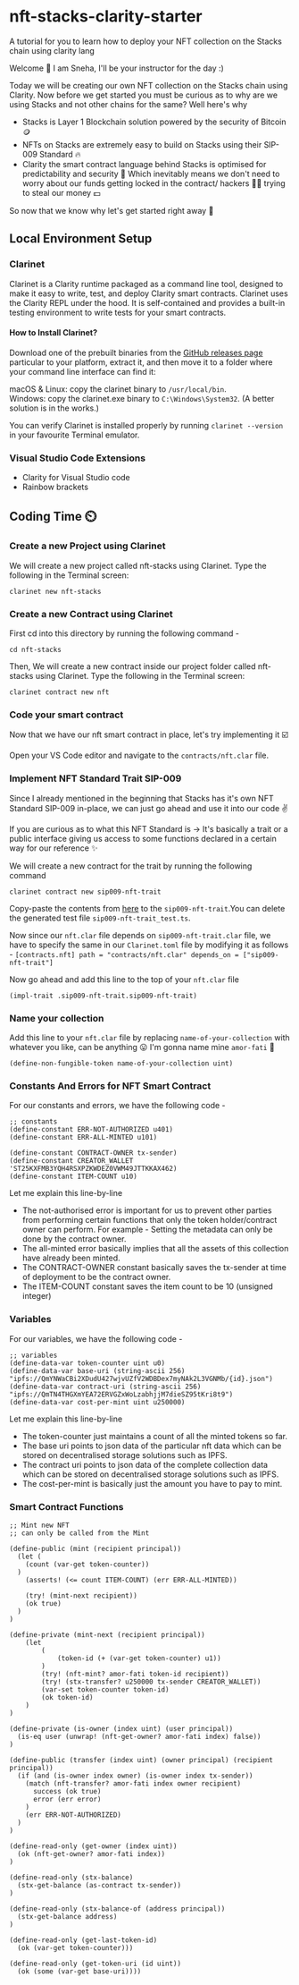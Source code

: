 # nft-stacks-clarity-starter
A tutorial for you to learn how to deploy your NFT collection on the Stacks chain using clarity lang

Welcome 👋 I am Sneha, I'll be your instructor for the day :) 

Today we will be creating our own NFT collection on the Stacks chain using Clarity. Now before we get started you must be curious as to why are we using Stacks and not other chains for the same? Well here's why 

 - Stacks is Layer 1 Blockchain solution powered by the security of Bitcoin 🪙
 - NFTs on Stacks are extremely easy to build on Stacks using their SIP-009 Standard 🔥
 - Clarity the smart contract language behind Stacks is optimised for predictability and security 🦺 Which inevitably means we don't need to worry about our funds getting locked in the contract/ hackers 🏴‍☠️ trying to steal our money 💵

So now that we know why let's get started right away 🙌 

## Local Environment Setup

### Clarinet
Clarinet is a Clarity runtime packaged as a command line tool, designed to make it easy to write, test, and deploy Clarity smart contracts. Clarinet uses the Clarity REPL under the hood. It is self-contained and provides a built-in testing environment to write tests for your smart contracts. 

#### How to Install Clarinet?
Download one of the prebuilt binaries from the [GitHub releases page](https://github.com/hirosystems/clarinet/releases/) particular to your platform, extract it, and then move it to a folder where your command line interface can find it:

macOS & Linux: copy the clarinet binary to `/usr/local/bin`.  
Windows: copy the clarinet.exe binary to `C:\Windows\System32`. (A better solution is in the works.)  

You can verify Clarinet is installed properly by running `clarinet --version` in your favourite Terminal emulator.

### Visual Studio Code Extensions

- Clarity for Visual Studio code
- Rainbow brackets


## Coding Time ⏲️

### Create a new Project using Clarinet  

We will create a new project called nft-stacks using Clarinet. Type the following in the Terminal screen:


`clarinet new nft-stacks`

### Create a new Contract using Clarinet  

First cd into this directory by running the following command - 

`cd nft-stacks`

Then, We will create a new contract inside our project folder called nft-stacks using Clarinet. Type the following in the Terminal screen:


`clarinet contract new nft`

### Code your smart contract

Now that we have our nft smart contract in place, let's try implementing it ☑️

Open your VS Code editor and navigate to the `contracts/nft.clar` file.

### Implement NFT Standard Trait SIP-009

Since I already mentioned in the beginning that Stacks has it's own NFT Standard SIP-009 in-place, we can just go ahead and use it into our code :v: 

If you are curious as to what this NFT Standard is -> It's basically a trait or a public interface giving us access to some functions declared in a certain way for our reference ✨

We will create a new contract for the trait by running the following command 

`clarinet contract new sip009-nft-trait`

Copy-paste the contents from [here](https://book.clarity-lang.org/ch10-01-sip009-nft-standard.html#the-sip009-nft-trait) to the `sip009-nft-trait`.You can delete the generated test file `sip009-nft-trait_test.ts`.

Now since our `nft.clar` file depends on `sip009-nft-trait.clar` file, we have to specify the same in our `Clarinet.toml` file by modifying it as follows - 
`[contracts.nft]
path = "contracts/nft.clar"
depends_on = ["sip009-nft-trait"]`

Now go ahead and add this line to the top of your `nft.clar` file

`(impl-trait .sip009-nft-trait.sip009-nft-trait)`

### Name your collection

Add this line to your `nft.clar` file by replacing `name-of-your-collection` with whatever you like, can be anything 😛
I'm gonna name mine `amor-fati` 💙

`(define-non-fungible-token name-of-your-collection uint)`


### Constants And Errors for NFT Smart Contract

For our constants and errors, we have the following code - 

```
;; constants
(define-constant ERR-NOT-AUTHORIZED u401)
(define-constant ERR-ALL-MINTED u101)

(define-constant CONTRACT-OWNER tx-sender)
(define-constant CREATOR_WALLET 'ST25KXFMB3YQH4RSXPZKWDEZ0VWM49JTTKKAX462)
(define-constant ITEM-COUNT u10)
```

Let me explain this line-by-line 

- The not-authorised error is important for us to prevent other parties from performing certain functions that only the token holder/contract owner can perform. For example - Setting the metadata can only be done by the contract owner. 
- The all-minted error basically implies that all the assets of this collection have already been minted.
- The CONTRACT-OWNER constant basically saves the tx-sender at time of deployment to be the contract owner. 
- The ITEM-COUNT constant saves the item count to be 10 (unsigned integer) 

### Variables

For our variables, we have the following code - 

```
;; variables  
(define-data-var token-counter uint u0)  
(define-data-var base-uri (string-ascii 256) "ipfs://QmYNWaCBi2XDudU427wjvUZfV2WDBDex7myNAk2L3VGNMb/{id}.json")  
(define-data-var contract-uri (string-ascii 256) "ipfs://QmTN4THGXmYEA72ERVGZxWoLzabhjjM7dieSZ95tKri8t9")  
(define-data-var cost-per-mint uint u250000)
```

Let me explain this line-by-line 

- The token-counter just maintains a count of all the minted tokens so far.
- The base uri points to json data of the particular nft data which can be stored on decentralised storage solutions such as IPFS.
- The contract uri points to json data of the complete collection data which can be stored on decentralised storage solutions such as IPFS.
- The cost-per-mint is basically just the amount you have to pay to mint.

### Smart Contract Functions

```
;; Mint new NFT
;; can only be called from the Mint

(define-public (mint (recipient principal))
  (let (
    (count (var-get token-counter))
  )
    (asserts! (<= count ITEM-COUNT) (err ERR-ALL-MINTED))

    (try! (mint-next recipient))
    (ok true)
  )
)

(define-private (mint-next (recipient principal))
	(let
		(
			(token-id (+ (var-get token-counter) u1))
		)
		(try! (nft-mint? amor-fati token-id recipient))
        (try! (stx-transfer? u250000 tx-sender CREATOR_WALLET))
		(var-set token-counter token-id)
		(ok token-id)
	)
)
        
(define-private (is-owner (index uint) (user principal))
  (is-eq user (unwrap! (nft-get-owner? amor-fati index) false))
)        
        
(define-public (transfer (index uint) (owner principal) (recipient principal))
  (if (and (is-owner index owner) (is-owner index tx-sender))
    (match (nft-transfer? amor-fati index owner recipient)
      success (ok true)
      error (err error)
    )
    (err ERR-NOT-AUTHORIZED)
  )
)

(define-read-only (get-owner (index uint))
  (ok (nft-get-owner? amor-fati index))
)

(define-read-only (stx-balance)
  (stx-get-balance (as-contract tx-sender))
)

(define-read-only (stx-balance-of (address principal))
  (stx-get-balance address)
)

(define-read-only (get-last-token-id)
  (ok (var-get token-counter)))
  
(define-read-only (get-token-uri (id uint))
  (ok (some (var-get base-uri))))
  ```
